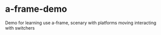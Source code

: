 # a-frame-demo

Demo for learning use a-frame, scenary with platforms moving interacting with switchers